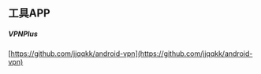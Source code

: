 ## 工具APP  

##### VPNPlus  
[https://github.com/jjqqkk/android-vpn](https://github.com/jjqqkk/android-vpn)  

